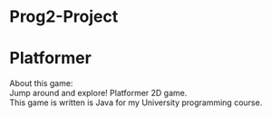 # Prog2-Project  
Platformer  
==========

About this game:  
Jump around and explore! Platformer 2D game.  
This game is written is Java for my University programming course.
